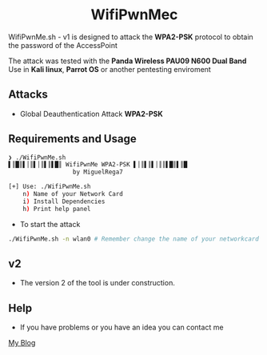<p align="center">
  <h1 align="center">WifiPwnMec</h1>
</p>

WifiPwnMe.sh - v1 is designed to attack the **WPA2-PSK** protocol to obtain the password of the AccessPoint

The attack was tested with the **Panda Wireless PAU09 N600 Dual Band** 
Use in **Kali linux**, **Parrot OS** or another pentesting enviroment

## Attacks

- Global Deauthentication Attack **WPA2-PSK**

## Requirements and Usage

```bash
❯ ./WifiPwnMe.sh
▌║█║▌│║▌│║▌║▌█║ WifiPwnMe WPA2-PSK ▌│║▌║▌│║║▌█║▌║█
                  by MiguelRega7             

[+] Use: ./WifiPwnMe.sh
	n) Name of your Network Card
	i) Install Dependencies
	h) Print help panel
```

- To start the attack

```bash
./WifiPwnMe.sh -n wlan0 # Remember change the name of your networkcard
```

## v2

- The version 2 of the tool is under construction.

## Help 

- If you have problems or you have an idea you can contact me

[My Blog](https://mikerega7.github.io)
